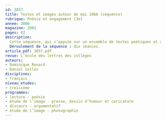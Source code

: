 ```yaml
---
id: 3857
title: Textes et images autour de mai 1968 (séquence)
rubrique: Poésie et engagement [3e]
annee: 2000
magazine: 2001
pages: 62
description: 
  Cette séquence, qui s’appuie sur un ensemble de textes poétiques et de chansons du XXe siècle, est conforme au programme de troisième. Elle met en effet en œuvre une diversité de textes, supports et langages dans des séances qui associent études de textes et d’images. En liaison avec le programme d’histoire, cette séquence élargit la notion d’engagement, réservée traditionnellement à la poésie de la Résistance, à un corpus de textes autour de la révolte de mai 1968 en France. L’axe d’étude principal est la liaison entre la dimension poétique et la dimension argumentative. On insistera sur la force argumentative et persuasive du discours visuel et on étudiera les moyens de persuader et de convaincre par le verbal et le non-verbal. Au fil de la séquence, on proposera aux élèves de nombreux exercices écrits ou oraux pour les inciter à utiliser ces moyens. On mettra en exergue l’importance de la dimension matérielle et formelle de l’expression (sonorités, rythme, prosodie, recours aux images) de l’écriture poétique. Enfin, on cherchera par l’intermédiaire de cette séquence à développer les connaissances littéraires et culturelles des élèves et à faire évoluer leurs représentations de la poésie.
  Déroulement de la séquence : dix séances.
article_pdf: 3857.pdf
revue: L’école des lettres des collèges
auteurs:
- Dominique Renard
- Daniel Salles
disciplines:
- français
niveau_etudes:
- troisième
programmes:
- lecture - poésie
- étude de l’image - presse, dessin d’humour et caricature
- discours - argumentatif
- étude de l’image - photographie
---
```

